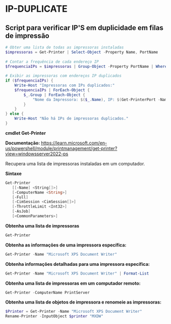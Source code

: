 <h1>IP-DUPLICATE</h1>
<h2> Script para verificar IP'S em duplicidade em filas de impressão </h2>

``` powershell
# Obter uma lista de todas as impressoras instaladas
$impressoras = Get-Printer | Select-Object -Property Name, PortName
 
# Contar a frequência de cada endereço IP
$frequenciaIPs = $impressoras | Group-Object -Property PortName | Where-Object { $_.Count -gt 1 }
 
# Exibir as impressoras com endereços IP duplicados
if ($frequenciaIPs) {
    Write-Host "Impressoras com IPs duplicados:"
    $frequenciaIPs | ForEach-Object {
        $_.Group | ForEach-Object {
            "Nome da Impressora: $($_.Name), IP: $(Get-PrinterPort -Name $_.PortName).PrinterHostAddress"
        }
    }
} else {
    Write-Host "Não há IPs de impressoras duplicados."
}
````

<strong> cmdlet Get-Printer </strong> 

<strong> Documentação: </strong> https://learn.microsoft.com/en-us/powershell/module/printmanagement/get-printer?view=windowsserver2022-ps

<p>Recupera uma lista de impressoras instaladas em um computador.</p>

<strong> Sintaxe </strong> 

```ps1
Get-Printer
   [[-Name] <String[]>]
   [-ComputerName <String>]
   [-Full]
   [-CimSession <CimSession[]>]
   [-ThrottleLimit <Int32>]
   [-AsJob]
   [<CommonParameters>]
```

<strong> Obtenha uma lista de impressoras </strong> 

```ps1
Get-Printer
```
<strong> Obtenha as informações de uma impressora específica: </strong> 

```ps1
Get-Printer -Name "Microsoft XPS Document Writer"
```
<strong> Obtenha informações detalhadas para uma impressora específica: </strong> 

```ps1
Get-Printer -Name "Microsoft XPS Document Writer" | Format-List
```
<strong> Obtenha uma lista de impressoras em um computador remoto: </strong> 

```ps1
Get-Printer -ComputerName PrintServer
```

<strong> Obtenha uma lista de objetos de impressora e renomeie as impressoras: </strong> 

```ps1
$Printer = Get-Printer -Name "Microsoft XPS Document Writer"
Rename-Printer -InputObject $printer "MXDW"
```
